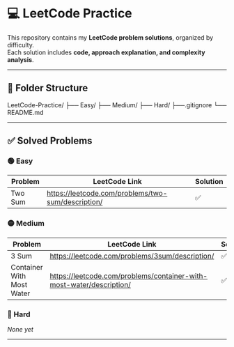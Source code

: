 # 💻 LeetCode Practice

This repository contains my **LeetCode problem solutions**, organized by difficulty.  
Each solution includes **code, approach explanation, and complexity analysis**.

---

## 📁 Folder Structure

LeetCode-Practice/
├── Easy/
├── Medium/
├── Hard/
├──.gitignore
└── README.md

---

## ✅ Solved Problems

### 🟢 Easy

| Problem | LeetCode Link | Solution |
|---------|---------------|----------|
| Two Sum | https://leetcode.com/problems/two-sum/description/ | ✅ |

### 🟡 Medium

| Problem | LeetCode Link | Solution |
|---------|---------------|----------|
|  3 Sum  | https://leetcode.com/problems/3sum/description/ | ✅ |
|  Container With Most Water  | https://leetcode.com/problems/container-with-most-water/description/ | ✅ |

### 🔴 Hard

_None yet_

---